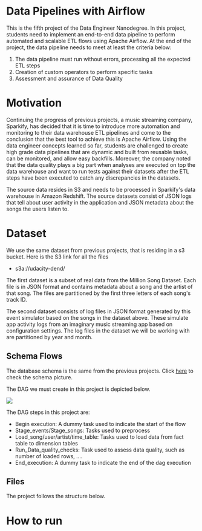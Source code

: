# Data Pipelines with Airflow

This is the fifth project of the Data Engineer Nanodegree. In this project, students need to implement an end-to-end data pipeline to perform automated and scalable ETL flows using Apache Airflow. At the end of the project, the data pipeline needs to meet at least the criteria below:

1. The data pipeline must run without errors, processing all the expected ETL steps
2. Creation of custom operators to perform specific tasks
3. Assessment and assurance of Data Quality

# Motivation

Continuing the progress of previous projects, a music streaming company, Sparkify, has decided that it is time to introduce more automation and monitoring to their data warehouse ETL pipelines and come to the conclusion that the best tool to achieve this is Apache Airflow. Using the data engineer concepts learned so far, students are challenged to create high grade data pipelines that are dynamic and built from reusable tasks, can be monitored, and allow easy backfills. Moreover, the company noted that the data quality plays a big part when analyses are executed on top the data warehouse and want to run tests against their datasets after the ETL steps have been executed to catch any discrepancies in the datasets.

The source data resides in S3 and needs to be processed in Sparkify's data warehouse in Amazon Redshift. The source datasets consist of JSON logs that tell about user activity in the application and JSON metadata about the songs the users listen to.

# Dataset 

We use the same dataset from previous projects, that is residing in a s3 bucket. Here is the S3 link for all the files

* s3a://udacity-dend/

The first dataset is a subset of real data from the Million Song Dataset. Each file is in JSON format and contains metadata about a song and the artist of that song. The files are partitioned by the first three letters of each song's track ID.

The second dataset consists of log files in JSON format generated by this event simulator based on the songs in the dataset above. These simulate app activity logs from an imaginary music streaming app based on configuration settings. The log files in the dataset we will be working with are partitioned by year and month. 

## Schema Flows

The database schema is the same from the previous projects. Click [here](https://github.com/michelmf/data_engineer_nd/tree/master/Data_Modelling_with_PostgreSQL) to check the schema picture.

The DAG we must create in this project is depicted below. 

![](dag-example.png?raw=True)

The DAG steps in this project are:

* Begin execution: A dummy task used to indicate the start of the flow
* Stage_events/Stage_songs: Tasks used to preprocess
* Load_song/user/artist/time_table: Tasks used to load data from fact table to dimension tables
* Run_Data_quality_checks: Task used to assess data quality, such as number of loaded rows, ....
* End_execution: A dummy task to indicate the end of the dag execution

## Files

The project follows the structure below.


# How to run
